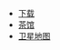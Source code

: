 * [下载](/downloads.md)
* [茶馆](https://bbs.mimaru.me)
* [卫星地图](http://map.mimaru.me:8123)
<!-- * [皮肤站](https://skin.mimaru.me) -->
<!-- * [TeamSpeak](welcome/teamspeak.md) -->
